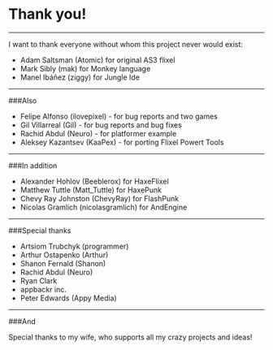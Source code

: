 Thank you!
=
______________________________________________________

I want to thank everyone without whom this project never would exist:

* Adam Saltsman (Atomic) for original AS3 flixel
* Mark Sibly (mak) for Monkey language
* Manel Ibáñez (ziggy) for Jungle Ide

______________________________________________________

###Also

* Felipe Alfonso	(ilovepixel) - for bug reports and two games
* Gil Villarreal (Gil) - for bug reports and bug fixes
* Rachid Abdul (Neuro) - for platformer example
* Aleksey Kazantsev (KaaPex) - for porting Flixel Powert Tools

______________________________________________________

###In addition

* Alexander Hohlov (Beeblerox) for HaxeFlixel
* Matthew Tuttle (Matt_Tuttle) for HaxePunk
* Chevy Ray Johnston (ChevyRay) for FlashPunk
* Nicolas Gramlich (nicolasgramlich) for AndEngine

______________________________________________________

###Special thanks

* Artsiom Trubchyk (programmer)
* Arthur Ostapenko (Arthur)
* Shanon Fernald (Shanon)
* Rachid Abdul (Neuro)
* Ryan Clark
* appbackr inc.
* Peter Edwards (Appy Media)

______________________________________________________

###And

Special thanks to my wife, who supports all my crazy projects and ideas!
